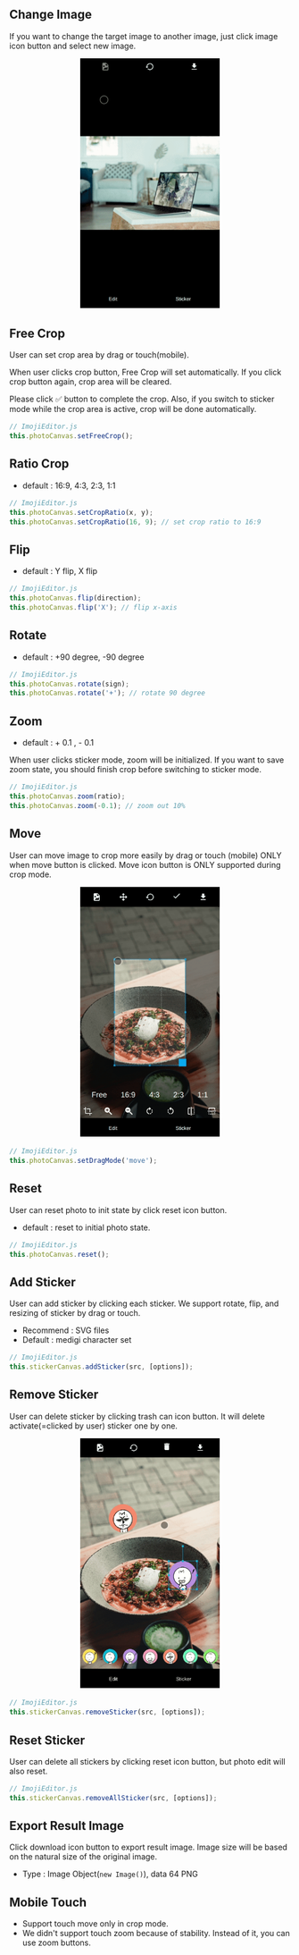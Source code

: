 ## Change Image

If you want to change the target image to another image, just click image icon button and select new image.

<p align="center">
<img width="250px" src="public/change.gif">
</p>

## Free Crop

User can set crop area by drag or touch(mobile).

When user clicks crop button, Free Crop will set automatically. If you click crop button again, crop area will be cleared.

Please click ✅ button to complete the crop. Also, if you switch to sticker mode while the crop area is active, crop will be done automatically.

```jsx
// ImojiEditor.js
this.photoCanvas.setFreeCrop();
```

## Ratio Crop

- default : 16:9, 4:3, 2:3, 1:1

```jsx
// ImojiEditor.js
this.photoCanvas.setCropRatio(x, y);
this.photoCanvas.setCropRatio(16, 9); // set crop ratio to 16:9
```

## Flip

- default : Y flip, X flip

```jsx
// ImojiEditor.js
this.photoCanvas.flip(direction);
this.photoCanvas.flip('X'); // flip x-axis
```

## Rotate

- default : +90 degree, -90 degree

```jsx
// ImojiEditor.js
this.photoCanvas.rotate(sign);
this.photoCanvas.rotate('+'); // rotate 90 degree
```

## Zoom

- default : + 0.1 , - 0.1

When user clicks sticker mode, zoom will be initialized. If you want to save zoom state, you should finish crop before switching to sticker mode.

```jsx
// ImojiEditor.js
this.photoCanvas.zoom(ratio);
this.photoCanvas.zoom(-0.1); // zoom out 10%
```

## Move

User can move image to crop more easily by drag or touch (mobile) ONLY when move button is clicked. Move icon button is ONLY supported during crop mode.

<p align="center">
<img width="250px" src="public/move.gif">
</p>

```jsx
// ImojiEditor.js
this.photoCanvas.setDragMode('move');
```

## Reset

User can reset photo to init state by click reset icon button.

- default : reset to initial photo state.

```jsx
// ImojiEditor.js
this.photoCanvas.reset();
```

## Add Sticker

User can add sticker by clicking each sticker. We support rotate, flip, and resizing of sticker by drag or touch.

- Recommend : SVG files
- Default : medigi character set

```jsx
// ImojiEditor.js
this.stickerCanvas.addSticker(src, [options]);
```

## Remove Sticker

User can delete sticker by clicking trash can icon button. It will delete activate(=clicked by user) sticker one by one.

<p align="center">
<img width="250px" src="public/removeone.gif">
</p>

```jsx
// ImojiEditor.js
this.stickerCanvas.removeSticker(src, [options]);
```

## Reset Sticker

User can delete all stickers by clicking reset icon button, but photo edit will also reset.

```jsx
// ImojiEditor.js
this.stickerCanvas.removeAllSticker(src, [options]);
```

## Export Result Image

Click download icon button to export result image. Image size will be based on the natural size of the original image.

- Type : Image Object(`new Image()`), data 64 PNG

## Mobile Touch

- Support touch move only in crop mode.
- We didn't support touch zoom because of stability. Instead of it, you can use zoom buttons.
